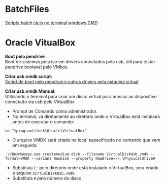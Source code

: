# BatchFiles
[Scripts batch úteis no terminal windows CMD](https://github.com/WesDavid97/BatchFiles-Windows/tree/main/Sistema)

# Oracle VitualBox
**Boot pelo pendrive**  
Boot de sistemas pela iso em drivers conectados pela usb, 
útil para testar pendrive bootavel pelo VMbox.  
  
**Criar usb.vmdk script:**  
[Script de boot pelo pendrive e outros drivers pela máquina virtual](https://github.com/WesDavid97/BatchFiles-Windows/blob/main/VirtualBox%2FPendriveBoot%20%28Adm%29.bat)

**Criar usb.vmdk Manual:**  
Utilizando o terminal para criar um disco virtual para acesso ao dispositivo conectado via usb pelo VirtualBox  
* Prompt de Comando como administrador.
* No terminal, vá diretamente ao diretório onde o VirtualBox está instalado antes de executar o comando:
```
cd "%programfiles%\Oracle\VirtualBox"
```
* O arquivo VMDK será criado no local especificado no comando que vem em seguida:
```
.\VBoxManage.exe createmedium disk --filename VirtualDiskUsb.vmdk --format=VMDK --variant RawDisk --property RawDrive=\\.\PhysicalDrive#
```
* Substituía `C:` pelo diretorio onde está instalado o VirtualBox, sera criado o arquivo `VirtualDiskUsb.vmdk`.
* Substituía `#` pelo número do disco.

